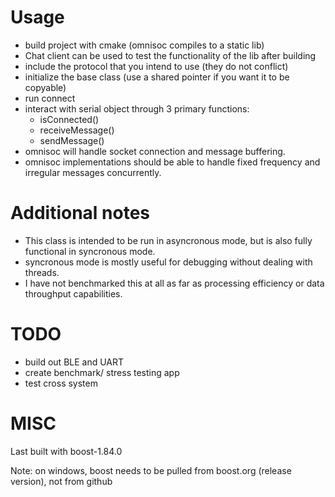 # Usage
- build project with cmake (omnisoc compiles to a static lib)
- Chat client can be used to test the functionality of the lib after building
- include the protocol that you intend to use (they do not conflict)
- initialize the base class (use a shared pointer if you want it to be copyable)
- run connect
- interact with serial object through 3 primary functions:
  - isConnected()
  - receiveMessage()
  - sendMessage()
- omnisoc will handle socket connection and message buffering.
- omnisoc implementations should be able to handle fixed frequency and irregular messages concurrently.

# Additional notes
- This class is intended to be run in asyncronous mode, but is also fully functional in syncronous mode.
- syncronous mode is mostly useful for debugging without dealing with threads.
- I have not benchmarked this at all as far as processing efficiency or data throughput capabilities.

# TODO
- build out BLE and UART
- create benchmark/ stress testing app
- test cross system


# MISC

Last built with boost-1.84.0

Note: on windows, boost needs to be pulled from boost.org (release version), not from github
